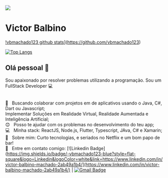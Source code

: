 <img width="auto" src="https://media-exp1.licdn.com/dms/image/C4D16AQFKZcOT88tvNw/profile-displaybackgroundimage-shrink_200_800/0?e=1602115200&v=beta&t=Hl9Xnw3qvedYKng_F9ir8rDovc-faGuljlhlciZO6kA">


# Victor Balbino

[!vbmachado123 github stats](https://github-readme-stats.vercel.app/api?username=vbmachado123&bg_color=30,e96443,904e95&title_color=fff&text_color=fff&show_icons=false&count_private=true&include_all_commits=true)](https://github.com/vbmachado123)

[![Top Langs](https://github-readme-stats.vercel.app/api/top-langs/?username=vbmachado123&hide=html&layout=compact)](https://github.com/vbmachado123)

## Olá pessoal 👋
Sou apaixonado por resolver problemas utilizando a programação.
Sou um FullStack Developer :computer:

 <br/> 💙 &nbsp; Buscando colaborar com projetos em de aplicativos usando o Java, C#, Dart ou Javascript;
 <br/> Implementar Soluções em Realidade Virtual, Realidade Aumentada e Inteligência Artificial;
 <br/> :blush: &nbsp; Posso te ajudar com os problemas no desenvolvimento do teu app; 
 <br/> :computer: &nbsp; Minha stack: ReactJS, Node.js, Flutter, Typescript, JAva, C# e Xamarin;
 <br/> 💬  &nbsp; Sobre mim: Curto tecnologias, e seriados no Netflix e um bom papo de bar!
 <br/> :email: &nbsp; Entre em contato comigo: [![Linkedin Badge](https://img.shields.io/badge/-vbmachado123-blue?style=flat-square&logo=Linkedin&logoColor=white&link=https://www.linkedin.com/in/victor-balbino-machado-2ab49a1b4/](https://www.linkedin.com/in/victor-balbino-machado-2ab49a1b4/) 
| 
[![Gmail Badge](https://img.shields.io/badge/-vbmachado123@gmail.com-c14438?style=flat-square&logo=Gmail&logoColor=white&link=mailto:vbmachado123@gmail.com)](mailto:vbmachado123@gmail.com)
